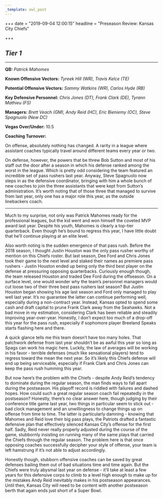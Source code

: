 ```yaml
---
_template: owl_post
---
```


+++
date = "2019-09-04 12:00:15"
headline = "Preseason Review: Kansas City Chiefs"

+++
## **_Tier 1_**

***

**QB:** _Patrick Mahomes_

**Known Offensive Vectors:** _Tyreek Hill (WR), Travis Kelce (TE)_

**Potential Offensive Vectors:** _Sammy Watkins (WR), Carlos Hyde (RB)_

**Key Defensive Personnel:** _Chris Jones (DT), Frank Clark (DE), Tyrann Mathieu (FS)_

**Managers:** _Brett Veach (GM), Andy Reid (HC), Eric Bieniemy (OC), Steve Spagnuolo (New DC)_

**Vegas Over/Under:** 10.5

**Coaching Turnover:**

On offense, absolutely nothing has changed. A rarity in a league where assistant coaches typically travel around different teams every year or two.

On defense, however, the powers that be threw Bob Sutton and most of his staff out the door after a season in which his defense ranked among the worst in the league. Which is pretty odd considering the team featured an incredible set of pass rushers last year. Anyway, Steve Spagnuolo now steps in as the defensive coordinator, bringing with him a whole bunch of new coaches to join the three assistants that were kept from Sutton’s administration. It’s worth noting that of those three that managed to survive from last year, only one has a major role this year, as the outside linebackers coach.

***

Much to my surprise, not only was Patrick Mahomes ready for the professional leagues, but the kid went and won himself the coveted MVP award last year. Despite his youth, Mahomes is clearly a top-tier quarterback. Even though he’s bound to regress this year, I have little doubt that he’ll continue playing at an elite level.

Also worth noting is the sudden emergence of that pass rush. Before the 2018 season, I thought Justin Houston was the only pass rusher worthy of mention on this Chiefs roster. But last season, Dee Ford and Chris Jones took their game to the next level and staked their names as premiere pass rushers - Justin Houston ended up being only the third best player on the defense at pressuring opposing quarterbacks. Curiously enough though, the team released Houston and traded Dee Ford during the offseason. On a surface level, one would wonder why the team’s personnel managers would cut loose two of their three best pass rushers last season? But Justin Houston began showing his age last season and Ford only managed to play well last year. It’s no guarantee the latter can continue performing well, especially during a non-contract year. Instead, Kansas opted to spend some cash and draft capital to prune Frank Clark away from the Seahawks. Not a bad move in my estimation, considering Clark has been reliable and steadily improving year-over-year. Honestly, I don’t expect too much of a drop-off this year for the pass rush, especially if sophomore player Breeland Speaks starts flashing here and there.

A quick glance tells me this team doesn’t have too many holes. That patchwork defense from last year shouldn’t be as awful this year so long as Spags can work his magic here. Luckily, the law of averages will be working in his favor - terrible defenses (much like sensational players) tend to regress toward the mean the next year. So it’s likely this Chiefs defense will end up being serviceable, especially if Frank Clark and Chris Jones can keep the pass rush humming this year.

But now here’s the problem with the Chiefs - despite Andy Reid’s tendency to dominate during the regular season, the man finds ways to fall apart during the postseason. His playoff record is riddled with failures and dashed hopes. How could such a great regular season coach fail repeatedly in the postseason? Honestly, there’s no clear answer here, though judging by their conference title game last year, two things in particular seem to stick out - bad clock management and an unwillingness to change things up on offense from time to time. The latter is particularly damning - knowing that Mahomes and Reid love their big pass plays, the Patriots drafted a fantastic defensive plan that effectively silenced Kansas City’s offense for the first half. Sadly, Reid never really properly adjusted during the course of the game, stubbornly insisting on running many of the same plays that carried the Chiefs through the regular season. The problem here is that once opposing coaches successfully decipher your style of offense, your team is left hamstrung if it’s not able to adjust accordingly.

Honestly though, stubborn offensive coaches can be saved by great defenses bailing them out of bad situations time and time again. But the Chiefs were truly abysmal last year on defense - it’ll take at least a few years for this defensive corps to climb to a level high enough to make up for the mistakes Andy Reid inevitably makes in his postseason appearances. Until then, Kansas City will need to be content with another postseason berth that again ends just short of a Super Bowl.
